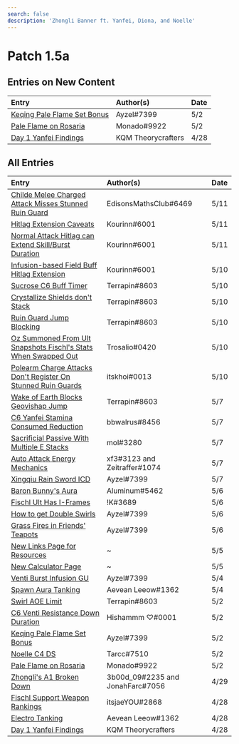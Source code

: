 ```yaml
---
search: false
description: 'Zhongli Banner ft. Yanfei, Diona, and Noelle'
---
```


# Patch 1.5a

## Entries on New Content

| Entry | Author\(s\) | Date |
| :--- | :--- | :--- |
| [Keqing Pale Flame Set Bonus](../evidence/characters/electro/keqing.md#keqing-pale-flame-set-bonus) | Ayzel\#7399 | 5/2 |
| [Pale Flame on Rosaria](../evidence/characters/cryo/rosaria.md#pale-flame-on-rosaria) | Monado\#9922 | 5/2 |
| [Day 1 Yanfei Findings](../evidence/characters/pyro/yanfei.md#day-1-yanfei-findings) | KQM Theorycrafters | 4/28 |

## All Entries

| Entry | Author\(s\) | Date |
| :--- | :--- | :--- |
| [Childe Melee Charged Attack Misses Stunned Ruin Guard](../evidence/characters/hydro/tartaglia.md#childe-melee-charged-attack-misses-stunned-ruin-guard) | EdisonsMathsClub\#6469 | 5/11 |
| [Hitlag Extension Caveats](../evidence/mechanics/gameplay-mechanics/hitlag-extension.md#hitlag-extension-caveats) | Kourinn\#6001 | 5/11 |
| [Normal Attack Hitlag can Extend Skill/Burst Duration](../evidence/mechanics/gameplay-mechanics/hitlag-extension.md#normal-attack-hitlag-can-extend-skill-burst-duration) | Kourinn\#6001 | 5/11 |
| [Infusion-based Field Buff Hitlag Extension](../evidence/mechanics/gameplay-mechanics/field-buffs.md#infusion-based-field-buff-hitlag-extension) | Kourinn\#6001 | 5/10 |
| [Sucrose C6 Buff Timer](../evidence/characters/anemo/sucrose.md#sucrose-c6-buff-timer) | Terrapin\#8603 | 5/10 |
| [Crystallize Shields don't Stack](../evidence/mechanics/combat/elemental-reactions/transformative-reactions.md#crystallize-shields-dont-stack) | Terrapin\#8603 | 5/10 |
| [Ruin Guard Jump Blocking](../evidence/mechanics/enemies/enemy-interactions.md#ruin-guard-jump-blocking) | Terrapin\#8603 | 5/10 |
| [Oz Summoned From Ult Snapshots Fischl's Stats When Swapped Out](../evidence/characters/electro/fischl.md#oz-summoned-from-ult-snapshots-fischls-stats-when-swapped-out) | Trosalio\#0420 | 5/10 |
| [Polearm Charge Attacks Don't Register On Stunned Ruin Guards](../evidence/mechanics/enemies/enemy-interactions.md#polearm-charge-attacks-dont-register-on-stunned-ruin-guards) | itskhoi\#0013 | 5/10 |
| [Wake of Earth Blocks Geovishap Jump](../evidence/characters/geo/traveler-geo.md#wake-of-earth-blocks-geovishap-jump) | Terrapin\#8603 | 5/7 |
| [C6 Yanfei Stamina Consumed Reduction](../evidence/characters/pyro/yanfei.md#c6-yanfei-stamina-consumed-reduction) | bbwalrus\#8456 | 5/7 |
| [Sacrificial Passive With Multiple E Stacks](../evidence/equipment/weapons.md#sacrificial-passive-with-multiple-e-stacks) | mol\#3280 | 5/7 |
| [Auto Attack Energy Mechanics](../evidence/mechanics/gameplay-mechanics/attributes/energy.md#auto-attack-energy-mechanics) | xf3\#3123 and Zeitraffer\#1074 | 5/7 |
| [Xingqiu Rain Sword ICD](../evidence/characters/hydro/xingqiu.md#xingqiu-rain-sword-icd) | Ayzel\#7399 | 5/7 |
| [Baron Bunny's Aura](../evidence/characters/pyro/amber.md#baron-bunnys-aura) | Aluminum\#5462 | 5/6 |
| [Fischl Ult Has I-Frames](../evidence/characters/electro/fischl.md#fischl-ult-has-i-frames) | !K\#3689 | 5/6 |
| [How to get Double Swirls](../evidence/mechanics/combat/elemental-reactions/transformative-reactions.md#how-to-get-double-swirls) | Ayzel\#7399 | 5/6 |
| [Grass Fires in Friends' Teapots](../fluff/miscellaneous-entries.md#grass-fires-in-friends-teapots) | Ayzel\#7399 | 5/6 |
| [New Links Page for Resources](../resources/links.md) | ~ | 5/5 |
| [New Calculator Page](../resources/calculators.md) | ~ | 5/5 |
| [Venti Burst Infusion GU](../evidence/characters/anemo/venti.md#venti-burst-infusion-elemental-gauge-units) | Ayzel\#7399 | 5/4 |
| [Spawn Aura Tanking](../fluff/miscellaneous-entries.md#spawn-aura-tanking) | Aevean Leeow\#1362 | 5/4 |
| [Swirl AOE Limit](../evidence/mechanics/combat/elemental-reactions/transformative-reactions.md#swirl-aoe-limit) | Terrapin\#8603 | 5/2 |
| [C6 Venti Resistance Down Duration](../evidence/characters/anemo/venti.md#c6-venti-resistance-down-duration) | Hishammm ♡\#0001 | 5/2 |
| [Keqing Pale Flame Set Bonus](../evidence/characters/electro/keqing.md#keqing-pale-flame-set-bonus) | Ayzel\#7399 | 5/2 |
| [Noelle C4 DS](../evidence/characters/geo/noelle.md#noelle-c4-ds) | Tarcc\#7510 | 5/2 |
| [Pale Flame on Rosaria](../evidence/characters/cryo/rosaria.md#pale-flame-on-rosaria) | Monado\#9922 | 5/2 |
| [Zhongli's A1 Broken Down](../evidence/characters/geo/zhongli.md#zhonglis-ascension-1-broken-down) | 3b00d\_09\#2235 and JonahFarc\#7056 | 4/29 |
| [Fischl Support Weapon Rankings](../evidence/characters/electro/fischl.md#fischl-support-weapon-rankings) | itsjaeYOU\#2868 | 4/28 |
| [Electro Tanking](../fluff/miscellaneous-entries.md#electro-tanking) | Aevean Leeow\#1362 | 4/28 |
| [Day 1 Yanfei Findings](../evidence/characters/pyro/yanfei.md#day-1-yanfei-findings) | KQM Theorycrafters | 4/28 |

